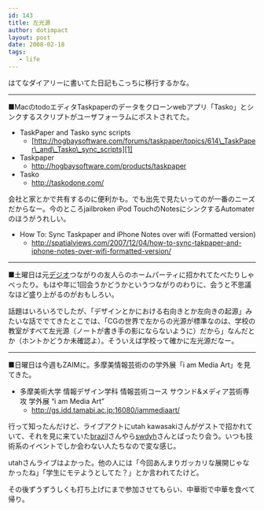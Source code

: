 ```yaml
---
id: 143
title: 左光源
author: dotimpact
layout: post
date: 2008-02-18
tags:
   - life
---
```

はてなダイアリーに書いてた日記もこっちに移行するかな。

* * *

■MacのtodoエディタTaskpaperのデータをクローンwebアプリ「Tasko」とシンクするスクリプトがユーザフォーラムにポストされてた。

  * TaskPaper and Tasko sync scripts 
      * [http://hogbaysoftware.com/forums/taskpaper/topics/614\_TaskPaper\_and\_Tasko\_sync_scripts][1]
  * Taskpaper 
      * <http://hogbaysoftware.com/products/taskpaper>
  * Tasko 
      * <http://taskodone.com/>

会社と家とかで共有するのに便利かも。でも出先で見たいってのが一番のニーズだからなー。今のところjailbroken iPod TouchのNotesにシンクするAutomaterのほうがうれしい。

  * How To: Sync Taskpaper and iPhone Notes over wifi (Formatted version) 
      * <http://spatialviews.com/2007/12/04/how-to-sync-takpaper-and-iphone-notes-over-wifi-formatted-version/>

* * *

■土曜日は元[デジオ][2]つながりの友人らのホームパーティに招かれてたべたりしゃべったり。もはや年に1回会うかどうかというつながりのわりに、会うと不思議なほど盛り上がるのがおもしろい。

話題はいろいろでしたが、「デザインとかにおける右向きとか左向きの起源」みたいな話ででてきたとこでは、「CGの世界で左からの光源が標準なのは、学校の教室がすべて左光源（ノートが書き手の影にならないように）だから」なんだとか（ホントかどうか未確認よ）。そういえば学校って確かに左光源だなー。

* * *

■日曜日は今週もZAIMに。多摩美情報芸術のの学外展「i am Media Art」を見てきた。

  * 多摩美術大学 情報デザイン学科 情報芸術コース サウンド&メディア芸術専攻 学外展 &#8220;i am Media Art&#8221; 
      * <http://gs.idd.tamabi.ac.jp:16080/iammediaart/>

行って知ったんだけど、ライブアクトにutah kawasakiさんがゲストで招かれていて、それを見に来ていた[brazil][3]さんやら[swdyh][4]さんとばったり会う。いつも技術系のイベントでしか会わない人たちなので変な感じ。

utahさんライブはよかった。他の人には「今回あんまりガッカリな展開じゃなかったね」「学生にモテようとしてた？」とか言われてたけど。

その後ずうずうしくも打ち上げにまで参加させてもらい、中華街で中華を食べて帰り。

 [1]: http://hogbaysoftware.com/forums/taskpaper/topics/614_TaskPaper_and_Tasko_sync_scripts
 [2]: http://d.hatena.ne.jp/keyword/%A5%C7%A5%B8%A5%AA
 [3]: http://d.hatena.ne.jp/brazil/
 [4]: http://d.hatena.ne.jp/swdyh/
